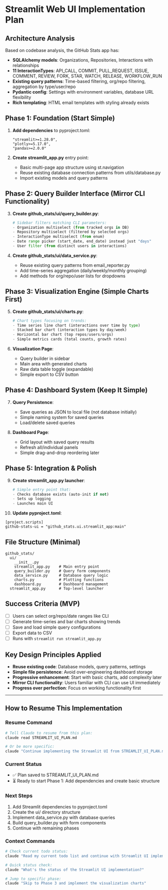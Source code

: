 # Streamlit Web UI Implementation Plan

## Architecture Analysis
Based on codebase analysis, the GitHub Stats app has:
- **SQLAlchemy models**: Organizations, Repositories, Interactions with relationships
- **11 InteractionTypes**: API_CALL, COMMIT, PULL_REQUEST, ISSUE, COMMENT, REVIEW, FORK, STAR, WATCH, RELEASE, WORKFLOW_RUN  
- **Existing query patterns**: Time-based filtering, org/repo filtering, aggregation by type/user/repo
- **Pydantic config**: Settings with environment variables, database URL flexibility
- **Rich templating**: HTML email templates with styling already exists

## Phase 1: Foundation (Start Simple)
1. **Add dependencies** to pyproject.toml:
   ```
   "streamlit>=1.28.0",
   "plotly>=5.17.0", 
   "pandas>=2.0.0"
   ```

2. **Create streamlit_app.py** entry point:
   - Basic multi-page app structure using st.navigation
   - Reuse existing database connection patterns from utils/database.py
   - Import existing models and query patterns

## Phase 2: Query Builder Interface (Mirror CLI Functionality)
3. **Create github_stats/ui/query_builder.py**:
   ```python
   # Sidebar filters matching CLI parameters:
   - Organization multiselect (from tracked orgs in DB)
   - Repository multiselect (filtered by selected orgs) 
   - InteractionType multiselect (from enum)
   - Date range picker (start_date, end_date) instead just "days"
   - User filter (from distinct users in interactions)
   ```

4. **Create github_stats/ui/data_service.py**:
   - Reuse existing query patterns from email_reporter.py
   - Add time-series aggregation (daily/weekly/monthly grouping)
   - Add methods for org/repo/user lists for dropdowns

## Phase 3: Visualization Engine (Simple Charts First)
5. **Create github_stats/ui/charts.py**:
   ```python
   # Chart types focusing on trends:
   - Time series line chart (interactions over time by type)
   - Stacked bar chart (interaction types by day/week)
   - Horizontal bar chart (top repos/users/orgs)
   - Simple metrics cards (total counts, growth rates)
   ```

6. **Visualization Page**:
   - Query builder in sidebar
   - Main area with generated charts
   - Raw data table toggle (expandable)
   - Simple export to CSV button

## Phase 4: Dashboard System (Keep It Simple)
7. **Query Persistence**:
   - Save queries as JSON to local file (not database initially)
   - Simple naming system for saved queries
   - Load/delete saved queries

8. **Dashboard Page**:
   - Grid layout with saved query results
   - Refresh all/individual panels
   - Simple drag-and-drop reordering later

## Phase 5: Integration & Polish
9. **Create streamlit_app.py launcher**:
   ```python
   # Simple entry point that:
   - Checks database exists (auto-init if not)
   - Sets up logging
   - Launches main UI
   ```

10. **Update pyproject.toml**:
   ```
   [project.scripts]
   github-stats-ui = "github_stats.ui.streamlit_app:main"
   ```

## File Structure (Minimal)
```
github_stats/
  ui/
    __init__.py
    streamlit_app.py    # Main entry point
    query_builder.py    # Query form components  
    data_service.py     # Database query logic
    charts.py           # Plotting functions
    dashboard.py        # Dashboard management
  streamlit_app.py      # Top-level launcher
```

## Success Criteria (MVP)
- [ ] Users can select org/repo/date ranges like CLI
- [ ] Generate time-series and bar charts showing trends
- [ ] Save and load simple query configurations  
- [ ] Export data to CSV
- [ ] Runs with `streamlit run streamlit_app.py`

## Key Design Principles Applied
- **Reuse existing code**: Database models, query patterns, settings
- **Simple file persistence**: Avoid over-engineering dashboard storage
- **Progressive enhancement**: Start with basic charts, add complexity later
- **Mirror CLI functionality**: Users familiar with CLI can use UI immediately
- **Progress over perfection**: Focus on working functionality first

---

## How to Resume This Implementation

### Resume Command
```bash
# Tell Claude to resume from this plan:
claude read STREAMLIT_UI_PLAN.md

# Or be more specific:
claude "Continue implementing the Streamlit UI from STREAMLIT_UI_PLAN.md, starting with Phase 1"
```

### Current Status
- ✅ Plan saved to STREAMLIT_UI_PLAN.md
- ⏳ Ready to start Phase 1: Add dependencies and create basic structure

### Next Steps
1. Add Streamlit dependencies to pyproject.toml
2. Create the ui/ directory structure
3. Implement data_service.py with database queries
4. Build query_builder.py with form components
5. Continue with remaining phases

### Context Commands
```bash
# Check current todo status:
claude "Read my current todo list and continue with Streamlit UI implementation"

# Quick status check:
claude "What's the status of the Streamlit UI implementation?"

# Jump to specific phase:
claude "Skip to Phase 3 and implement the visualization charts"
```